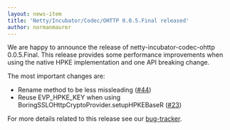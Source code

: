 ```yaml
---
layout: news-item
title: 'Netty/Incubator/Codec/OHTTP 0.0.5.Final released'
author: normanmaurer
---
```


We are happy to announce the release of netty-incubator-codec-ohttp 0.0.5.Final. This release provides some performance improvements when using the native HPKE implementation and one API breaking change.

The most important changes are:

* Rename method to be less missleading ([#44](https://github.com/netty/netty-incubator-codec-ohttp/pull/44))
* Reuse EVP_HPKE_KEY when using BoringSSLOHttpCryptoProvider.setupHPKEBaseR ([#23](https://github.com/netty/netty-incubator-codec-ohttp/pull/23))


For more details related to this release see our [bug-tracker](https://github.com/netty/netty-incubator-codec-ohttp/milestone/5?closed=1). 
